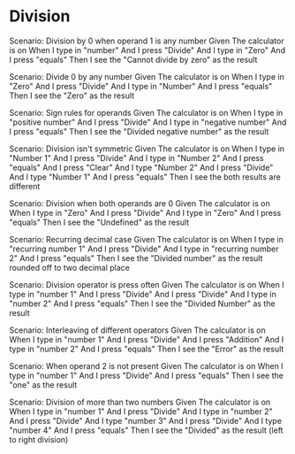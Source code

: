 # Division

Scenario: Division by 0 when operand 1 is any number
 Given The calculator is on
 When I type in "number"
 And I press "Divide"
 And I type in "Zero"
 And I press "equals"
 Then I see the "Cannot divide by zero" as the result

Scenario: Divide 0 by any number
 Given The calculator is on
 When I type in "Zero"
 And I press "Divide"
 And I type in "Number"
 And I press "equals"
 Then I see the "Zero" as the result

Scenario: Sign rules for operands
 Given The calculator is on
 When I type in "positive number"
 And I press "Divide"
 And I type in "negative number"
 And I press "equals"
 Then I see the "Divided negative number" as the result

Scenario: Division isn't symmetric
 Given The calculator is on
 When I type in "Number 1"
 And I press "Divide"
 And I type in "Number 2"
 And I press "equals"
 And I press "Clear"
 And I type "Number 2"
 And I press "Divide"
 And I type "Number 1"
 And I press "equals"
 Then I see the both results are different

Scenario: Division when both operands are 0
 Given The calculator is on
 When I type in "Zero"
 And I press "Divide"
 And I type in "Zero"
 And I press "equals"
 Then I see the "Undefined" as the result

Scenario: Recurring decimal case
 Given The calculator is on
 When I type in "recurring number 1"
 And I press "Divide"
 And I type in "recurring number 2"
 And I press "equals"
 Then I see the "Divided number" as the result rounded off to two decimal place

Scenario: Division operator is press often
 Given The calculator is on
 When I type in "number 1"
 And I press "Divide"
 And I press "Divide"
 And I type in "number 2"
 And I press "equals"
 Then I see the "Divided Number" as the result

Scenario: Interleaving of different operators
 Given The calculator is on
 When I type in "number 1"
 And I press "Divide"
 And I press "Addition"
 And I type in "number 2"
 And I press "equals"
 Then I see the "Error" as the result

Scenario: When operand 2 is not present
 Given The calculator is on
 When I type in "number 1"
 And I press "Divide"
 And I press "equals"
 Then I see the "one" as the result

Scenario: Division of more than two numbers
 Given The calculator is on
 When I type in "number 1"
 And I press "Divide"
 And I type in "number 2"
 And I press "Divide"
 And I type "number 3"
 And I press "Divide"
 And I type "number 4"
 And I press "equals"
 Then I see the "Divided" as the result (left to right division)
